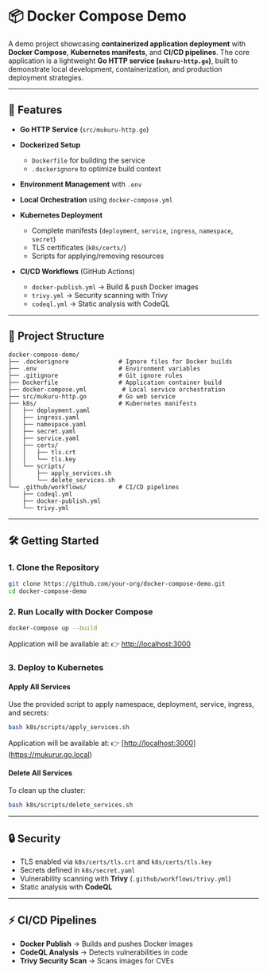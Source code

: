 # 📦 Docker Compose Demo

A demo project showcasing **containerized application deployment** with **Docker Compose**, **Kubernetes manifests**, and **CI/CD pipelines**.
The core application is a lightweight **Go HTTP service (`mukuru-http.go`)**, built to demonstrate local development, containerization, and production deployment strategies.

---

## 🚀 Features

* **Go HTTP Service** (`src/mukuru-http.go`)
* **Dockerized Setup**

    * `Dockerfile` for building the service
    * `.dockerignore` to optimize build context
* **Environment Management** with `.env`
* **Local Orchestration** using `docker-compose.yml`
* **Kubernetes Deployment**

    * Complete manifests (`deployment`, `service`, `ingress`, `namespace`, `secret`)
    * TLS certificates (`k8s/certs/`)
    * Scripts for applying/removing resources
* **CI/CD Workflows** (GitHub Actions)

    * `docker-publish.yml` → Build & push Docker images
    * `trivy.yml` → Security scanning with Trivy
    * `codeql.yml` → Static analysis with CodeQL

---

## 📂 Project Structure

```plaintext
docker-compose-demo/
├── .dockerignore              # Ignore files for Docker builds
├── .env                       # Environment variables
├── .gitignore                 # Git ignore rules
├── Dockerfile                 # Application container build
├── docker-compose.yml          # Local service orchestration
├── src/mukuru-http.go         # Go web service
├── k8s/                       # Kubernetes manifests
│   ├── deployment.yaml
│   ├── ingress.yaml
│   ├── namespace.yaml
│   ├── secret.yaml
│   ├── service.yaml
│   ├── certs/
│   │   ├── tls.crt
│   │   └── tls.key
│   └── scripts/
│       ├── apply_services.sh
│       └── delete_services.sh
└── .github/workflows/         # CI/CD pipelines
    ├── codeql.yml
    ├── docker-publish.yml
    └── trivy.yml
```

---

## 🛠️ Getting Started

### 1. Clone the Repository

```bash
git clone https://github.com/your-org/docker-compose-demo.git
cd docker-compose-demo
```

### 2. Run Locally with Docker Compose

```bash
docker-compose up --build
```

Application will be available at:
👉 [http://localhost:3000](http://localhost:3000)

### 3. Deploy to Kubernetes

#### Apply All Services

Use the provided script to apply namespace, deployment, service, ingress, and secrets:

```bash
bash k8s/scripts/apply_services.sh
```
Application will be available at:
👉 [[http://localhost:3000](https://mukurur.go.local)](https://mukurur.go.local)

#### Delete All Services

To clean up the cluster:

```bash
bash k8s/scripts/delete_services.sh
```

---

## 🔒 Security

* TLS enabled via `k8s/certs/tls.crt` and `k8s/certs/tls.key`
* Secrets defined in `k8s/secret.yaml`
* Vulnerability scanning with **Trivy** (`.github/workflows/trivy.yml`)
* Static analysis with **CodeQL**

---

## ⚡ CI/CD Pipelines

* **Docker Publish** → Builds and pushes Docker images
* **CodeQL Analysis** → Detects vulnerabilities in code
* **Trivy Security Scan** → Scans images for CVEs

